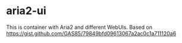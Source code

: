 # aria2-ui
This is container with Aria2 and different WebUIs. Based on https://gist.github.com/GAS85/79849bfd09613067a2ac0c1a711120a6
